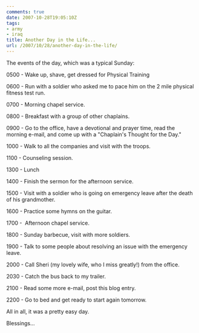 ```yaml
---
comments: true
date: 2007-10-28T19:05:10Z
tags:
- army
- iraq
title: Another Day in the Life...
url: /2007/10/28/another-day-in-the-life/
---
```


<p>The events of the day, which was a typical Sunday:</p>
<p>0500 - Wake up, shave, get dressed for Physical Training</p>
<p>0600 - Run with a soldier who asked me to pace him on the 2 mile physical fitness test run.</p>
<p>0700 - Morning chapel service.</p>
<p>0800 - Breakfast with a group of other chaplains.</p>
<p>0900 - Go to the office, have a devotional and prayer time, read the morning e-mail, and come up with a "Chaplain's Thought for the Day."</p>
<p>1000 - Walk to all the companies and visit with the troops.</p>
<p>1100 - Counseling session.</p>
<p>1300 - Lunch</p>
<p>1400 - Finish the sermon for the afternoon service.</p>
<p>1500 - Visit with a soldier who is going on emergency leave after the death of his grandmother.</p>
<p>1600 - Practice some hymns on the guitar.</p>
<p>1700 -  Afternoon chapel service.</p>
<p>1800 - Sunday barbecue, visit with more soldiers.</p>
<p>1900 - Talk to some people about resolving an issue with the emergency leave.</p>
<p>2000 - Call Sheri (my lovely wife, who I miss greatly!) from the office.</p>
<p>2030 - Catch the bus back to my trailer.</p>
<p>2100 - Read some more e-mail, post this blog entry.</p>
<p>2200 - Go to bed and get ready to start again tomorrow.</p>
<p>All in all, it was a pretty easy day.</p>
<p>Blessings...</p>
